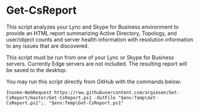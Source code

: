 # Get-CsReport

This script analyzes your Lync and Skype for Business environment to provide an HTML report summarizing Active Directory, Topology, and user/object counts and server health information with resolution information to any issues that are discovered.

This script must be run from one of your Lync or Skype for Business servers. Currently Edge servers are not included. The resulting report will be saved to the desktop.

You may run this script directly from GitHub with the commands below:
```
Invoke-WebRequest https://raw.githubusercontent.com/argiesen/Get-CsReport/master/Get-CsReport.ps1 -OutFile "$env:Temp\Get-CsReport.ps1";. "$env:Temp\Get-CsReport.ps1"
```
